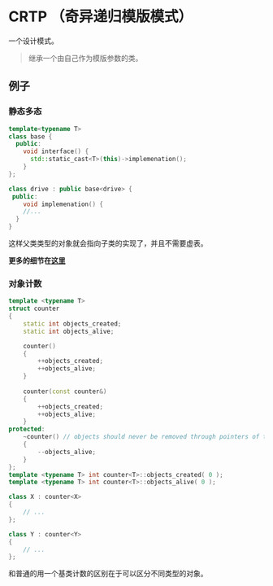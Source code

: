 # CRTP （奇异递归模版模式）

一个设计模式。

> 继承一个由自己作为模版参数的类。

## 例子

### 静态多态

```c++
template<typename T>
class base {
  public:
  	void interface() {
      std::static_cast<T>(this)->implemenation();
    }
};

class drive : public base<drive> {
 public:
 	void implemenation() {
    //...
  } 
}
```

这样父类类型的对象就会指向子类的实现了，并且不需要虚表。

**更多的细节在[这里](https://www.cnblogs.com/kesalin/archive/2010/03/25/CRTP.html)**

### 对象计数

```c++
template <typename T>
struct counter
{
    static int objects_created;
    static int objects_alive;

    counter()
    {
        ++objects_created;
        ++objects_alive;
    }
    
    counter(const counter&)
    {
        ++objects_created;
        ++objects_alive;
    }
protected:
    ~counter() // objects should never be removed through pointers of this type
    {
        --objects_alive;
    }
};
template <typename T> int counter<T>::objects_created( 0 );
template <typename T> int counter<T>::objects_alive( 0 );

class X : counter<X>
{
    // ...
};

class Y : counter<Y>
{
    // ...
};
```

和普通的用一个基类计数的区别在于可以区分不同类型的对象。

